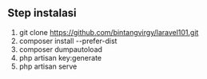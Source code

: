 ## Step instalasi

1. git clone https://github.com/bintangvirgy/laravel101.git
2. composer install --prefer-dist
3. composer dumpautoload
4. php artisan key:generate
5. php artisan serve
